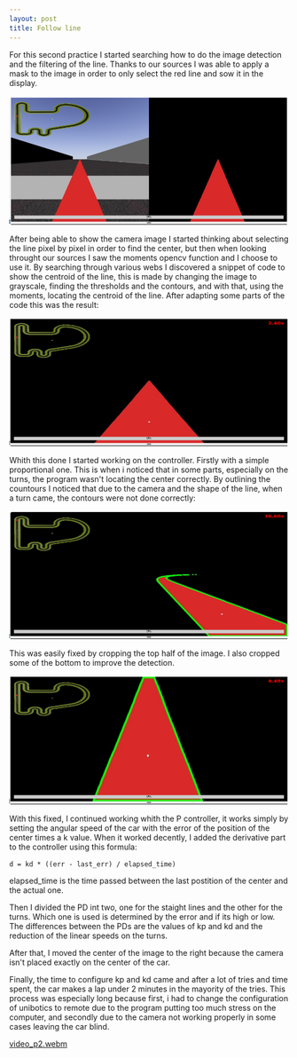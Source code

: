```yaml
---
layout: post
title: Follow line
---
```

For this second practice I started searching how to do the image detection and the filtering of the line. Thanks to our sources I was able to apply a mask to the image in order to only select the red line and sow it in the display.

![mask](../images/masked.png)

After being able to show the camera image I started thinking about selecting the line pixel by pixel in order to find the center, but then when looking throught our sources I saw the moments opencv function and I choose to use it. By searching through various webs I discovered a snippet of code to show the centroid of the line, this is made by changing the image to grayscale, finding the thresholds and the contours, and with that, using the moments, locating the centroid of the line. After adapting some parts of the code this was the result:

![centroid](../images/centroid.png)

Whith this done I started working on the controller. Firstly with a simple proportional one. This is when i noticed that in some parts, especially on the turns, the program wasn't locating the center correctly. By outlining the countours I noticed that due to the camera and the shape of the line, when a turn came, the contours were not done correctly:

![contours](../images/contours.png)

This was easily fixed by cropping the top half of the image. I also cropped some of the bottom to improve the detection.

![cropped](../images/cropped.png)

With this fixed, I continued working whith the P controller, it works simply by setting the angular speed of the car with the error of the position of the center times a k value. When it worked decently, I added the derivative part to the controller using this formula:

```
d = kd * ((err - last_err) / elapsed_time)
```
elapsed_time is the time passed between the last postition of the center and the actual one.

Then I divided the PD int two, one for the staight lines and the other for the turns. Which one is used is determined by the error and if its high or low. The differences between the PDs are the values of kp and kd and the reduction of the linear speeds on the turns.

After that, I moved the center of the image to the right because the camera isn't placed exactly on the center of the car.

Finally, the time to configure kp and kd came and after a lot of tries and time spent, the car makes a lap under 2 minutes in the mayority of the tries. This process was especially long because first, i had to change the configuration of unibotics to remote due to the program putting too much stress on the computer, and secondly due to the camera not working properly in some cases leaving the car blind.

[video_p2.webm](https://github.com/psanchezf2021/robotica_movil_blog/assets/92941198/d6fd920c-ded0-4438-a77c-b1e261cb4b46)

